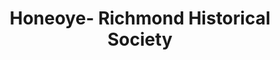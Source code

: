 ---
layout: repo
title: "Honeoye- Richmond Historical Society"
id: 20348
permalink: repos/20348/
---